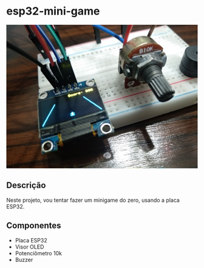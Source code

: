 # esp32-mini-game

![foto-01](images/photo01.jpg)

## Descrição

Neste projeto, vou tentar fazer um minigame do zero, usando a placa ESP32.

## Componentes

- Placa ESP32
- Visor OLED
- Potenciômetro 10k
- Buzzer

